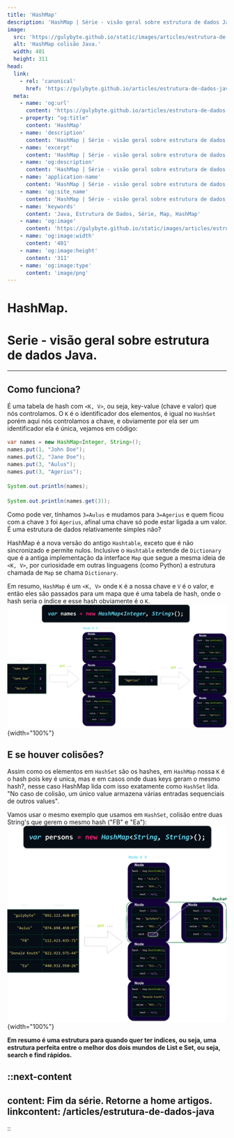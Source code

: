 ```yaml
---
title: 'HashMap'
description: 'HashMap | Série - visão geral sobre estrutura de dados Java.'
image:
  src: 'https://gulybyte.github.io/static/images/articles/estrutura-de-dados-java/hash-map-colisao.png'
  alt: 'HashMap colisão Java.'
  width: 401
  height: 311
head:
  link:
    - rel: 'canonical'
      href: 'https://gulybyte.github.io/articles/estrutura-de-dados-java'
  meta:
    - name: 'og:url'
      content: 'https://gulybyte.github.io/articles/estrutura-de-dados-java'
    - property: "og:title"
      content: 'HashMap'
    - name: 'description'
      content: 'HashMap | Série - visão geral sobre estrutura de dados Java.'
    - name: 'excerpt'
      content: 'HashMap | Série - visão geral sobre estrutura de dados Java.'
    - name: 'og:description'
      content: 'HashMap | Série - visão geral sobre estrutura de dados Java.'
    - name: 'application-name'
      content: 'HashMap | Série - visão geral sobre estrutura de dados Java.'
    - name: 'og:site_name'
      content: 'HashMap | Série - visão geral sobre estrutura de dados Java.'
    - name: 'keywords'
      content: 'Java, Estrutura de Dados, Série, Map, HashMap'
    - name: 'og:image'
      content: 'https://gulybyte.github.io/static/images/articles/estrutura-de-dados-java/hash-map-colisao.png'
    - name: 'og:image:width'
      content: '401'
    - name: 'og:image:height'
      content: '311'
    - name: 'og:image:type'
      content: 'image/png'
---
```


# HashMap.

<h1 style="text-align: left; padding: 0em 0em !important; font-size: 2em">Serie - visão geral sobre estrutura de dados Java.</h1>

---

## Como funciona?
É uma tabela de hash com `<K, V>`, ou seja, key-value (chave e valor) que nós controlamos. O `K` é o identificador dos elementos, é igual no `HashSet` porém aqui nós controlamos a chave, e obviamente por ela ser um identificador ela é única, vejamos em código:
```java
var names = new HashMap<Integer, String>();
names.put(1, "John Doe");
names.put(2, "Jane Doe");
names.put(3, "Aulus");
names.put(3, "Agerius");

System.out.println(names);

System.out.println(names.get(3));
```

Como pode ver, tínhamos `3=Aulus` e mudamos para `3=Agerius` e quem ficou com a chave `3` foi `Agerius`, afinal uma chave só pode estar ligada a um valor. É uma estrutura de dados relativamente simples não?

HashMap é a nova versão do antigo `Hashtable`, exceto que é não sincronizado e permite nulos. Inclusive o `Hashtable` extende de `Dictionary` que é a antiga implementação da interface `Map` que segue a mesma ideia de `<K, V>`, por curiosidade em outras linguagens (como Python) a estrutura chamada de `Map` se chama `Dictionary`.

Em resumo, `HashMap` é um `<K, V>` onde `K` é a nossa chave e `V` é o valor, e então eles são passados para um mapa que é uma tabela de hash, onde o hash seria o índice e esse hash obviamente é o `K`.
![HashMap Java](/static/images/articles/estrutura-de-dados-java/hash-map.png){width="100%"}

## E se houver colisões?

Assim como os elementos em `HashSet` são os hashes, em `HashMap` nossa `K` é o hash pois key é unica, mas e em casos onde duas keys geram o mesmo hash?, nesse caso HashMap lida com isso exatamente como `HashSet` lida. "No caso de colisão, um único value armazena várias entradas sequenciais de outros values".

Vamos usar o mesmo exemplo que usamos em `HashSet`, colisão entre duas String's que gerem o mesmo hash ("FB" e "Ea"):
![HashMap Colisão Java](/static/images/articles/estrutura-de-dados-java/hash-map-colisao.png){width="100%"}

**Em resumo é uma estrutura para quando quer ter indices, ou seja, uma estrutura perfeita entre o melhor dos dois mundos de List e Set, ou seja, search e find rápidos.**

::next-content
---
content: Fim da série. Retorne a home artigos.
linkcontent: /articles/estrutura-de-dados-java
---
::
